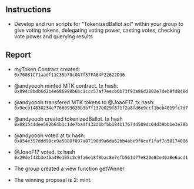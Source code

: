## Instructions
- Develop and run scripts for “TokenizedBallot.sol” within your group to give voting tokens, delegating voting power, casting votes, checking vote power and querying results

## Report

- myToken Contract created: `0x70081C71aadf11C35b78c0A7f57FA84F22622D36`

- @andyoooh minted MTK contract. tx hash: `0x894c8bdb6d2b4e686999b6bc1ccc57af7eecb6b73f93a86d2802e7deb9fd848d`

- @andyoooh transfered MTK tokens to @JoaoF17. tx hash: `0x9ecb14830234e7766093020b3b7f137e029f871f2a8fd6e9ccf1bcb4019fc7d7`

- @andyoooh created tokenizedBallot. tx hash `0x081544dee592b64b1c1de7badf132d1bfbb194117674d589dc64d39bb1e3e78b`

- @andyoooh voted at tx hash: `0x854e357ddd98ce9a5088f097a87190d9a6da62bb4abe9f6caf1faf7a50174086`

- @JoaoF17 voted. tx hash `0x29def43b3e45a49e105c2c9fa6e18f9bac8e7efb561d77e820e83e46a8e6acd1`

- The group created a view function getWinner

- The winning proposal is 2: mint.



